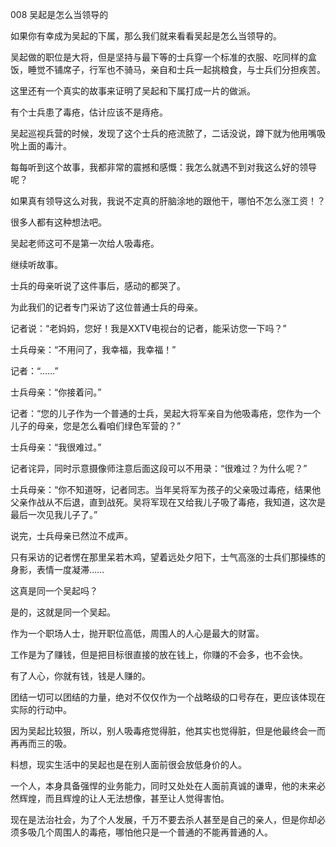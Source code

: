008 吴起是怎么当领导的



如果你有幸成为吴起的下属，那么我们就来看看吴起是怎么当领导的。

吴起做的职位是大将，但是坚持与最下等的士兵穿一个标准的衣服、吃同样的盒饭，睡觉不铺席子，行军也不骑马，亲自和士兵一起挑粮食，与士兵们分担疾苦。

这里还有一个真实的故事来证明了吴起和下属打成一片的做派。



有个士兵患了毒疮，估计应该不是痔疮。

吴起巡视兵营的时候，发现了这个士兵的疮流脓了，二话没说，蹲下就为他用嘴吸吮上面的毒汁。

每每听到这个故事，我都非常的震撼和感慨：我怎么就遇不到对我这么好的领导呢？

如果真有领导这么对我，我说不定真的肝脑涂地的跟他干，哪怕不怎么涨工资！？

很多人都有这种想法吧。

吴起老师这可不是第一次给人吸毒疮。

继续听故事。



士兵的母亲听说了这件事后，感动的都哭了。

为此我们的记者专门采访了这位普通士兵的母亲。

记者说：“老妈妈，您好！我是XXTV电视台的记者，能采访您一下吗？”

士兵母亲：“不用问了，我幸福，我幸福！” 

记者：“……”

士兵母亲：“你接着问。” 

记者：“您的儿子作为一个普通的士兵，吴起大将军亲自为他吸毒疮，您作为一个儿子的母亲，您是怎么看咱们绿色军营的？”

士兵母亲：“我很难过。”

记者诧异，同时示意摄像师注意后面这段可以不用录：“很难过？为什么呢？”

士兵母亲：“你不知道呀，记者同志。当年吴将军为孩子的父亲吸过毒疮，结果他父亲作战从不后退，直到战死。吴将军现在又给我儿子吸了毒疮，我知道，这次是最后一次见我儿子了。”

说完，士兵母亲已然泣不成声。

只有采访的记者愣在那里呆若木鸡，望着远处夕阳下，士气高涨的士兵们那操练的身影，表情一度凝滞……



这真是同一个吴起吗？

是的，这就是同一个吴起。

作为一个职场人士，抛开职位高低，周围人的人心是最大的财富。

工作是为了赚钱，但是把目标很直接的放在钱上，你赚的不会多，也不会快。

有了人心，你就有钱，钱是人赚的。

团结一切可以团结的力量，绝对不仅仅作为一个战略级的口号存在，更应该体现在实际的行动中。

因为吴起比较狠，所以，别人吸毒疮觉得脏，他其实也觉得脏，但是他最终会一而再再而三的吸。

料想，现实生活中的吴起也是在别人面前很会放低身价的人。

一个人，本身具备强悍的业务能力，同时又处处在人面前真诚的谦卑，他的未来必然辉煌，而且辉煌的让人无法想像，甚至让人觉得害怕。

现在是法治社会，为了个人发展，千万不要去杀人甚至是自己的亲人，但是你却必须多吸几个周围人的毒疮，哪怕他只是一个普通的不能再普通的人。